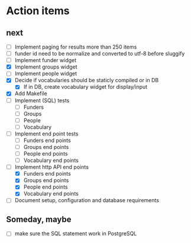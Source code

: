 
Action items
============

next
----

- [ ] Implement paging for results more than 250 items
- [ ] funder id need to be normalize and converted to utf-8 before sluggify
- [ ] Implement funder widget
- [x] Implement groups widget
- [ ] Implement people widget
- [x] Decide if vocabularies should be staticly compiled or in DB
    - [x] If in DB, create vocabulary widget for display/input
- [x] Add Makefile
- [ ] Implement (SQL) tests
    - [ ] Funders
    - [ ] Groups
    - [ ] People
    - [ ] Vocabulary
- [ ] Implement end point tests
    - [ ] Funders end points
    - [ ] Groups end points
    - [ ] People end points
    - [ ] Vocabulary end points
- [ ] Implement http API end points
    - [x] Funders end points
    - [x] Groups end points
    - [x] People end points
    - [x] Vocabulary end points
- [ ] Document setup, configuration and database requirements

Someday, maybe
--------------

- [ ] make sure the SQL statement work in PostgreSQL

